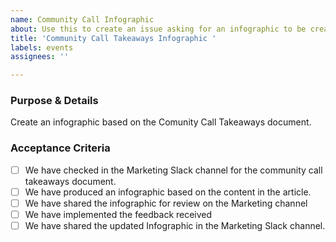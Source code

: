 ```yaml
---
name: Community Call Infographic
about: Use this to create an issue asking for an infographic to be created
title: 'Community Call Takeaways Infographic '
labels: events
assignees: ''

---
```


### Purpose & Details
Create an infographic based on the Comunity Call Takeaways document. 

### Acceptance Criteria
 - [ ] We have checked in the Marketing Slack channel for the community call takeaways document.
 - [ ] We have produced an infographic based on the content in the article.
 - [ ] We have shared the infographic for review on the Marketing channel
 - [ ] We have implemented the feedback received
 - [ ] We have shared the updated Infographic in the Marketing Slack channel.

